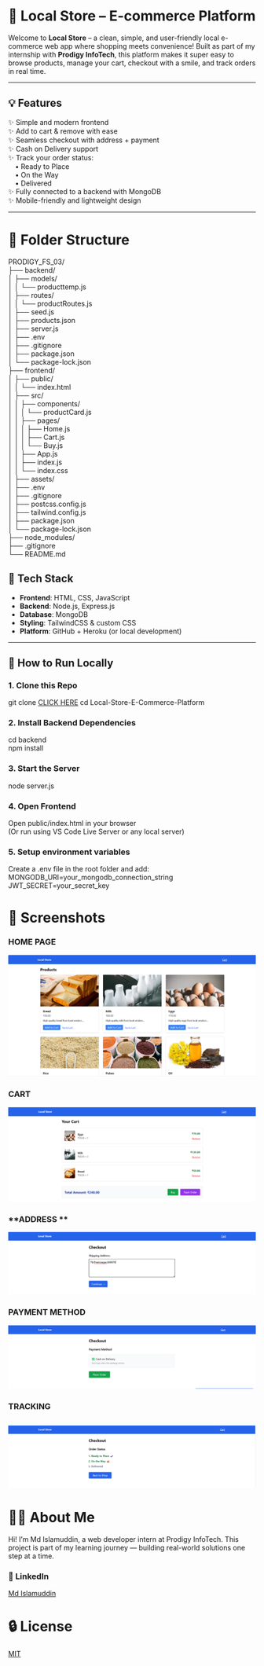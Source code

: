 # 🛒 Local Store – E-commerce Platform  

Welcome to **Local Store** – a clean, simple, and user-friendly local e-commerce web app where shopping meets convenience! Built as part of my internship with **Prodigy InfoTech**, this platform makes it super easy to browse products, manage your cart, checkout with a smile, and track orders in real time.  

---



## 💡 Features  

✨ Simple and modern frontend    
✨ Add to cart & remove with ease   
✨ Seamless checkout with address + payment    
✨ Cash on Delivery support    
✨ Track your order status:    
 • Ready to Place    
 • On the Way  
 • Delivered    
✨ Fully connected to a backend with MongoDB    
✨ Mobile-friendly and lightweight design  

---
# **📁 Folder Structure**
PRODIGY_FS_03/  
├── backend/  
│   ├── models/  
│   │   └── producttemp.js  
│   ├── routes/  
│   │   └── productRoutes.js  
│   ├── seed.js  
│   ├── products.json  
│   ├── server.js  
│   ├── .env  
│   ├── .gitignore  
│   ├── package.json  
│   └── package-lock.json  
├── frontend/  
│   ├── public/  
│   │   └── index.html  
│   ├── src/  
│   │   ├── components/  
│   │   │   └── productCard.js  
│   │   ├── pages/  
│   │   │   ├── Home.js  
│   │   │   ├── Cart.js  
│   │   │   └── Buy.js  
│   │   ├── App.js  
│   │   ├── index.js  
│   │   └── index.css  
│   ├── assets/  
│   ├── .env  
│   ├── .gitignore  
│   ├── postcss.config.js  
│   ├── tailwind.config.js  
│   ├── package.json  
│   └── package-lock.json  
├── node_modules/  
├── .gitignore  
└── README.md    

## 🔧 Tech Stack  

- **Frontend**: HTML, CSS, JavaScript  
- **Backend**: Node.js, Express.js  
- **Database**: MongoDB  
- **Styling**: TailwindCSS & custom CSS  
- **Platform**: GitHub + Heroku (or local development)  

---

## 🚀 How to Run Locally  

### 1. Clone this Repo  
git clone [CLICK HERE](https://github.com/md-islamuddin/Local-Store-E-Commerce-Platform.git)
cd Local-Store-E-Commerce-Platform
### **2. Install Backend Dependencies**        
cd backend  
npm install  
### **3. Start the Server**     
node server.js  
### **4. Open Frontend**   
 Open public/index.html in your browser      
(Or run using VS Code Live Server or any local server) 
### **5. Setup environment variables**  
Create a .env file in the root folder and add:
MONGODB_URI=your_mongodb_connection_string
JWT_SECRET=your_secret_key

# **📸 Screenshots**  
### **HOME PAGE**  
![Screenshot 2025-06-29 124617.png](https://github.com/md-islamuddin/Local-Store-E-Commerce-Platform/blob/main/Screenshot%202025-06-29%20124617.png)
### **CART**  
![](https://github.com/md-islamuddin/Local-Store-E-Commerce-Platform/blob/main/Screenshot%202025-06-29%20124649.png)
### **ADDRESS **  
![](https://github.com/md-islamuddin/Local-Store-E-Commerce-Platform/blob/main/Screenshot%202025-06-29%20124723.png)
### **PAYMENT METHOD**  
![](https://github.com/md-islamuddin/Local-Store-E-Commerce-Platform/blob/main/Screenshot%202025-06-29%20124733.png)
### **TRACKING**  
![](https://github.com/md-islamuddin/Local-Store-E-Commerce-Platform/blob/main/Screenshot%202025-06-29%20124743.png)
---
# **🙋‍♂️ About Me**
Hi! I’m Md Islamuddin, a web developer intern at Prodigy InfoTech.
This project is part of my learning journey — building real-world solutions one step at a time.

### **🔗 LinkedIn**
  [Md Islamuddin](www.linkedin.com/in/md-islamuddin)   
# **🔒 License**
[MIT](https://github.com/md-islamuddin/Local-Store-E-Commerce-Platform/blob/main/LICENSE)
